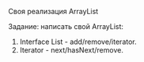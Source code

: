 Cвоя реализация ArrayList

Задание: написать свой ArrayList:
1. Interface List - add/remove/iterator.
2. Iterator - next/hasNext/remove.

